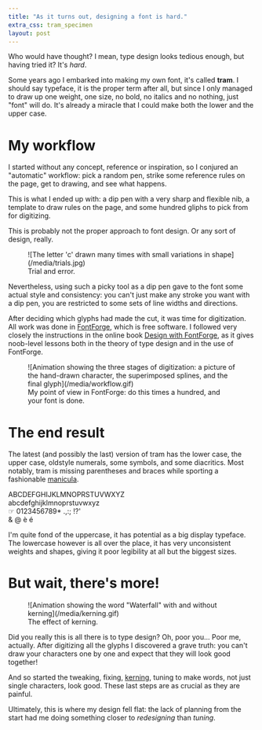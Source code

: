 ```yaml
---
title: "As it turns out, designing a font is hard."
extra_css: tram_specimen
layout: post
---
```


Who would have thought? 
I mean, type design looks tedious enough, but having tried it?
It's _hard_.

Some years ago I embarked into making my own font, it's called **tram**.
I should say typeface, it is the proper term after all, but since I only managed to draw up one weight, one size, no bold, no italics and no nothing, just "font" will do.
It's already a miracle that I could make both the lower and the upper case.



# My workflow
I started without any concept, reference or inspiration,
so I conjured an "automatic" workflow:
pick a random pen, strike some reference rules on the page, get to drawing, and see what happens.

This is what I ended up with: a dip pen with a very sharp and flexible nib, a template to draw rules on the page, and some hundred gliphs to pick from for digitizing.

This is probably not the proper approach to font design. Or any sort of design, really.

<figure markdown="1">
![The letter 'c' drawn many times with small variations in shape](/media/trials.jpg)
<figcaption markdown="1">
Trial and error.
</figcaption>
</figure>

Nevertheless, using such a picky tool as a dip pen gave to the font some actual style and consistency:
you can't just make any stroke you want with a dip pen, you are restricted to some sets of line widths and directions.

After deciding which glyphs had made the cut, it was time for digitization.
All work was done in [FontForge](https://fontforge.org/), which is free software.
I followed very closely the instructions in the online book [Design with FontForge](http://designwithfontforge.com), as it gives noob-level lessons both in the theory of type design and in the use of FontForge.

<figure markdown="1">
![Animation showing the three stages of digitization: a picture of the hand-drawn character, the superimposed splines, and the final glyph](/media/workflow.gif)
<figcaption markdown="1">
My point of view in FontForge: do this times a hundred, and your font is done.
</figcaption>
</figure>



# The end result
The latest (and possibly the last) version of tram has the lower case, the upper case, oldstyle numerals, some symbols, and some diacritics. Most notably, tram is missing parentheses and braces while sporting a fashionable 
[manicula](https://en.wikipedia.org/wiki/Index_(typography)).

<div id="specimen">
    ABCDEFGHIJKLMNOPRSTUVWXYZ<br />
    abcdefghijklmnoprstuvwxyz<br />
    ☞ 0123456789* .,:; !?'<br />
    & @ è é 
</div>

I'm quite fond of the uppercase, it has potential as a big display typeface. The lowercase however is all over the place, it has very unconsistent weights and shapes, giving it poor legibility at all but the biggest sizes.



# But wait, there's more!

<figure markdown="1">
![Animation showing the word "Waterfall" with and without kerning](/media/kerning.gif)
<figcaption markdown="1">
The effect of kerning.
</figcaption>
</figure>

Did you really this is all there is to type design? Oh, poor you... Poor me, actually.
After digitizing all the glyphs I discovered a grave truth:
you can't draw your characters one by one and expect that they will look good together!

And so started the tweaking, fixing, [kerning](https://en.wikipedia.org/wiki/Kerning), tuning to make words, not just single characters, look good.
These last steps are as crucial as they are painful.

Ultimately, this is where my design fell flat: the lack of planning from the start had me doing something closer to _redesigning_ than _tuning_.
